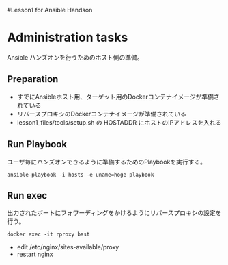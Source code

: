 
#Lesson1 for Ansible Handson

# Administration tasks
Ansible ハンズオンを行うためのホスト側の準備。

## Preparation
* すでにAnsibleホスト用、ターゲット用のDockerコンテナイメージが準備されている
* リバースプロキシのDockerコンテナイメージが準備されている
* lesson1_files/tools/setup.sh の HOSTADDR にホストのIPアドレスを入れる

## Run Playbook
ユーザ毎にハンズオンできるように準備するためのPlaybookを実行する。

```
ansible-playbook -i hosts -e uname=hoge playbook
```

## Run exec
出力されたポートにフォワーディングをかけるようにリバースプロキシの設定を行う。

```
docker exec -it rproxy bast
```

* edit /etc/nginx/sites-available/proxy 
* restart nginx


